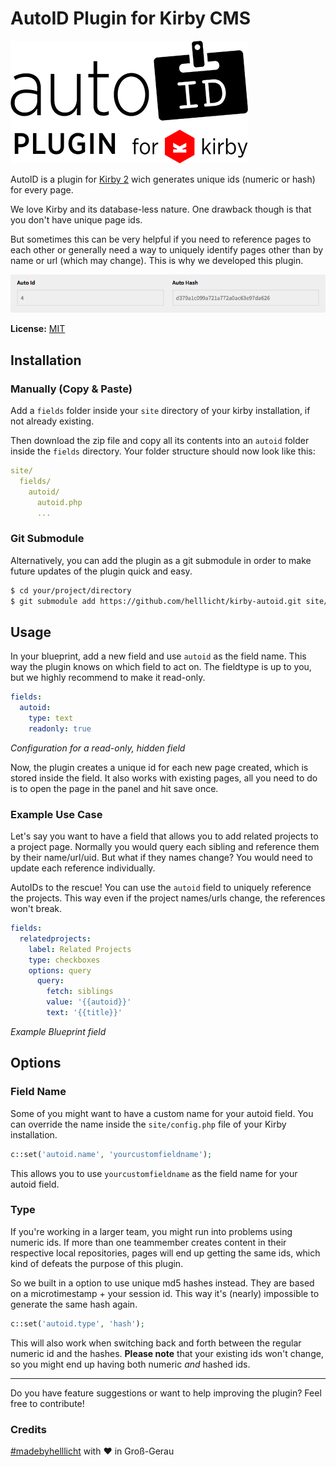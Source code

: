 # AutoID Plugin for Kirby CMS

![Screenshot](plugin-logo.png?raw=true)

AutoID is a plugin for [Kirby 2](http://getkirby.com/) wich generates unique ids (numeric or hash) for every page.

We love Kirby and its database-less nature. One drawback though is that you don't have unique page ids.

But sometimes this can be very helpful if you need to reference pages to each other or generally need a way to uniquely identify pages other than by name or url (which may change). This is why we developed this plugin.

![Screenshot](screenshot.png?raw=true)

**License:** [MIT](http://opensource.org/licenses/MIT)

## Installation

### Manually (Copy & Paste)

Add a `fields` folder inside your `site` directory of your kirby installation, if not already existing.

Then download the zip file and copy all its contents into an `autoid` folder inside the `fields` directory. Your folder structure should now look like this:

```yaml
site/
  fields/
    autoid/
      autoid.php
      ...
```

### Git Submodule

Alternatively, you can add the plugin as a git submodule in order to make future updates of the plugin quick and easy.

```bash
$ cd your/project/directory
$ git submodule add https://github.com/helllicht/kirby-autoid.git site/fields/autoid
```

## Usage

In your blueprint, add a new field and use `autoid` as the field name. This way the plugin knows on which field to act on. The fieldtype is up to you, but we highly recommend to make it read-only.

```yaml
fields:
  autoid:
    type: text
    readonly: true
```

*Configuration for a read-only, hidden field*

Now, the plugin creates a unique id for each new page created, which is stored inside the field. It also works with existing pages, all you need to do is to open the page in the panel and hit save once.

### Example Use Case

Let's say you want to have a field that allows you to add related projects to a project page. Normally you would query each sibling and reference them by their name/url/uid. But what if they names change? You would need to update each reference individually.

AutoIDs to the rescue! You can use the `autoid` field to uniquely reference the projects. This way even if the project names/urls change, the references won't break.

```yaml
fields:
  relatedprojects:
    label: Related Projects
    type: checkboxes
    options: query
      query:
        fetch: siblings
        value: '{{autoid}}'
        text: '{{title}}'
```

*Example Blueprint field*

## Options

### Field Name

Some of you might want to have a custom name for your autoid field. You can override the name inside the `site/config.php` file of your Kirby installation.

```php
c::set('autoid.name', 'yourcustomfieldname');
```

This allows you to use `yourcustomfieldname` as the field name for your autoid field.

### Type

If you're working in a larger team, you might run into problems using numeric ids. If more than one teammember creates content in their respective local repositories, pages will end up getting the same ids, which kind of defeats the purpose of this plugin.

So we built in a option to use unique md5 hashes instead. They are based on a microtimestamp + your session id. This way it's (nearly) impossible to generate the same hash again.

```php
c::set('autoid.type', 'hash');
```

This will also work when switching back and forth between the regular numeric id and the hashes. **Please note** that your existing ids won't change, so you might end up having both numeric *and* hashed ids.

---

Do you have feature suggestions or want to help improving the plugin? Feel free to contribute!

### Credits

[\#madebyhelllicht](http://helllicht.com) with ♥ in Groß-Gerau
